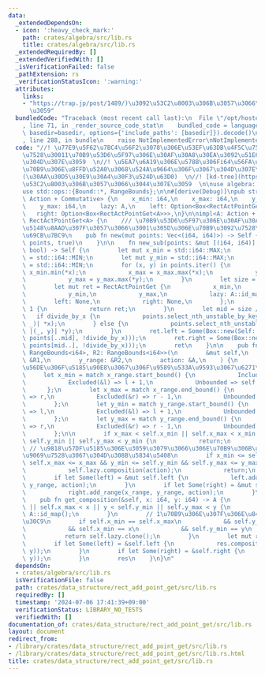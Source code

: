 ```yaml
---
data:
  _extendedDependsOn:
  - icon: ':heavy_check_mark:'
    path: crates/algebra/src/lib.rs
    title: crates/algebra/src/lib.rs
  _extendedRequiredBy: []
  _extendedVerifiedWith: []
  _isVerificationFailed: false
  _pathExtension: rs
  _verificationStatusIcon: ':warning:'
  attributes:
    links:
    - "https://trap.jp/post/1489/)\u3092\u53C2\u8003\u306B\u3057\u3066\u3044\u307E\
      \u3059"
  bundledCode: "Traceback (most recent call last):\n  File \"/opt/hostedtoolcache/Python/3.10.14/x64/lib/python3.10/site-packages/onlinejudge_verify/documentation/build.py\"\
    , line 71, in _render_source_code_stat\n    bundled_code = language.bundle(stat.path,\
    \ basedir=basedir, options={'include_paths': [basedir]}).decode()\n  File \"/opt/hostedtoolcache/Python/3.10.14/x64/lib/python3.10/site-packages/onlinejudge_verify/languages/rust.py\"\
    , line 288, in bundle\n    raise NotImplementedError\nNotImplementedError\n"
  code: "//! \u77E9\u5F62\u7BC4\u56F2\u3078\u306E\u53EF\u63DB\u4F5C\u7528\u306E\u9069\
    \u7528\u30011\u70B9\u53D6\u5F97\u306E\u30AF\u30A8\u30EA\u3092\u51E6\u7406\u3067\
    \u304D\u307E\u3059  \n//! \u5EA7\u6A19\u306E\u578B\u306Fi64\u56FA\u5B9A\u3067\u3001\
    \u70B9\u306E\u8FFD\u52A0\u3068\u524A\u9664\u306F\u3067\u304D\u307E\u305B\u3093\
    (\u30AA\u30D5\u30E9\u30A4\u30F3\u524D\u63D0)  \n//! [kd-tree](https://trap.jp/post/1489/)\u3092\
    \u53C2\u8003\u306B\u3057\u3066\u3044\u307E\u3059  \n\nuse algebra::{Action, Commutative};\n\
    use std::ops::{Bound::*, RangeBounds};\n\n#[derive(Debug)]\npub struct RectActPointGet<A:\
    \ Action + Commutative> {\n    x_min: i64,\n    x_max: i64,\n    y_min: i64,\n\
    \    y_max: i64,\n    lazy: A,\n    left: Option<Box<RectActPointGet<A>>>,\n \
    \   right: Option<Box<RectActPointGet<A>>>,\n}\n\nimpl<A: Action + Commutative>\
    \ RectActPointGet<A> {\n    /// \u70B9\u53D6\u5F97\u306E\u30AF\u30A8\u30EA\u3092\
    \u5148\u8AAD\u307F\u3057\u3066\u3001\u305D\u306E\u70B9\u3092\u7528\u3044\u3066\
    \u69CB\u7BC9\n    pub fn new(mut points: Vec<(i64, i64)>) -> Self {\n        Self::new_sub(&mut\
    \ points, true)\n    }\n\n    fn new_sub(points: &mut [(i64, i64)], divide_by_x:\
    \ bool) -> Self {\n        let mut x_min = std::i64::MAX;\n        let mut x_max\
    \ = std::i64::MIN;\n        let mut y_min = std::i64::MAX;\n        let mut y_max\
    \ = std::i64::MIN;\n        for (x, y) in points.iter() {\n            x_min =\
    \ x_min.min(*x);\n            x_max = x_max.max(*x);\n            y_min = y_min.min(*y);\n\
    \            y_max = y_max.max(*y);\n        }\n        let size = points.len();\n\
    \        let mut ret = RectActPointGet {\n            x_min,\n            x_max,\n\
    \            y_min,\n            y_max,\n            lazy: A::id_map(),\n    \
    \        left: None,\n            right: None,\n        };\n        if size <=\
    \ 1 {\n            return ret;\n        }\n        let mid = size / 2;\n     \
    \   if divide_by_x {\n            points.select_nth_unstable_by_key(mid, |(x,\
    \ _)| *x);\n        } else {\n            points.select_nth_unstable_by_key(mid,\
    \ |(_, y)| *y);\n        }\n        ret.left = Some(Box::new(Self::new_sub(&mut\
    \ points[..mid], !divide_by_x)));\n        ret.right = Some(Box::new(Self::new_sub(&mut\
    \ points[mid..], !divide_by_x)));\n        ret\n    }\n\n    pub fn add_range<R1:\
    \ RangeBounds<i64>, R2: RangeBounds<i64>>(\n        &mut self,\n        x_range:\
    \ &R1,\n        y_range: &R2,\n        action: &A,\n    ) {\n        // \u4ECA\
    \u56DE\u306F\u5185\u90E8\u3067\u306F\u9589\u533A\u9593\u3067\u6271\u3046\n   \
    \     let x_min = match x_range.start_bound() {\n            Included(&l) => l,\n\
    \            Excluded(&l) => l + 1,\n            Unbounded => self.x_min,\n  \
    \      };\n        let x_max = match x_range.end_bound() {\n            Included(&r)\
    \ => r,\n            Excluded(&r) => r - 1,\n            Unbounded => self.x_max,\n\
    \        };\n        let y_min = match y_range.start_bound() {\n            Included(&l)\
    \ => l,\n            Excluded(&l) => l + 1,\n            Unbounded => self.y_min,\n\
    \        };\n        let y_max = match y_range.end_bound() {\n            Included(&r)\
    \ => r,\n            Excluded(&r) => r - 1,\n            Unbounded => self.y_max,\n\
    \        };\n\n        if x_max < self.x_min || self.x_max < x_min || y_max <\
    \ self.y_min || self.y_max < y_min {\n            return;\n        }\n       \
    \ // \u9818\u57DF\u5185\u306E\u3059\u3079\u3066\u306E\u70B9\u306B\u4F5C\u7528\u3092\
    \u9069\u7528\u3067\u304D\u308B\u5834\u5408\n        if x_min <= self.x_min &&\
    \ self.x_max <= x_max && y_min <= self.y_min && self.y_max <= y_max\n        {\n\
    \            self.lazy.composition(action);\n            return;\n        }\n\
    \        if let Some(left) = &mut self.left {\n            left.add_range(x_range,\
    \ y_range, action);\n        }\n        if let Some(right) = &mut self.right {\n\
    \            right.add_range(x_range, y_range, action);\n        }\n    }\n\n\
    \    pub fn get_composition(&self, x: i64, y: i64) -> A {\n        if x < self.x_min\
    \ || self.x_max < x || y < self.y_min || self.y_max < y {\n            return\
    \ A::id_map();\n        }\n        // 1\u70B9\u306E\u307F\u306E\u8449\u30CE\u30FC\
    \u30C9\n        if self.x_min == self.x_max\n            && self.y_min == self.y_max\n\
    \            && self.x_min == x\n            && self.y_min == y\n        {\n \
    \           return self.lazy.clone();\n        }\n        let mut res = self.lazy.clone();\n\
    \        if let Some(left) = &self.left {\n            res.composition(&left.get_composition(x,\
    \ y));\n        }\n        if let Some(right) = &self.right {\n            res.composition(&right.get_composition(x,\
    \ y));\n        }\n        res\n    }\n}\n"
  dependsOn:
  - crates/algebra/src/lib.rs
  isVerificationFile: false
  path: crates/data_structure/rect_add_point_get/src/lib.rs
  requiredBy: []
  timestamp: '2024-07-06 17:41:39+09:00'
  verificationStatus: LIBRARY_NO_TESTS
  verifiedWith: []
documentation_of: crates/data_structure/rect_add_point_get/src/lib.rs
layout: document
redirect_from:
- /library/crates/data_structure/rect_add_point_get/src/lib.rs
- /library/crates/data_structure/rect_add_point_get/src/lib.rs.html
title: crates/data_structure/rect_add_point_get/src/lib.rs
---
```

